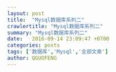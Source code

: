 ```yaml
---
layout: post
title:  "Mysql数据库系列二"
crawlertitle: "Mysql数据库系列二"
summary: "Mysql数据库系列二"
date:   2016-09-14 23:09:47 +0700
categories: posts
tags: ['数据库','Mysql','全部文章']
author: QGUOFENG
---
```


